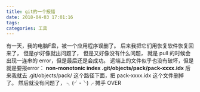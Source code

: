 ```yaml
---
title: git的一个报错
date: 2018-04-03 17:01:16
tags: 
categories: 工具
---
```

有一天，我的电脑F盘，被一个应用程序误删了。
后来我把它们用恢复软件恢复回来了，
但是git好像就出问题了，
但是又好像没有什么问题，
就是 pull 的时候会出现一连串的 error，但是最后还是会成功。
远端上的文件似乎也没有破坏，但是就是要报error：
**non-monotonic index .git/objects/pack/pack-xxxx.idx**
后来我就去 .git/objects/pack/ 这个路径下面，把 pack-xxxx.idx 这个文件删掉了。
然后就没有问题了，
╮(╯-╰)╭ 摊手 OVER
